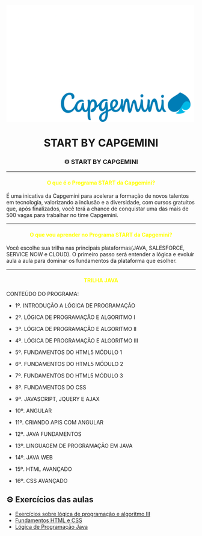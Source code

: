 <img align="center" width="500" src="https://github.com/Paulo-Ultra/Programa-Start-Capgemini/blob/main/logo.png" style="max-width:200%;">

<h1 align="center">
START BY CAPGEMINI
</h1>

<h3 align="center"> ⚙️
START BY CAPGEMINI

-------------------------------------------------------
</h3>

<h4 align="center" style="color:yellow">O que é o Programa START da Capgemini?</h4>
É uma inicativa da Capgemini para acelerar a formação de novos talentos em tecnologia, valorizando a inclusão e a diversidade, com cursos gratuitos que, após finalizados, você terá a chance de conquistar uma das mais de 500 vagas para trabalhar no time Capgemini.

---------------------------------------------------------------------------------
<h4 align="center" style="color:yellow">O que vou aprender no Programa START da Capgemini?</h4>
Você escolhe sua trilha nas principais plataformas(JAVA, SALESFORCE, SERVICE NOW e CLOUD). O primeiro passo será entender a lógica e evoluir aula a aula para dominar os fundamentos da plataforma que esolher.

-----------------------------------------------------------------
<h4 align="center" style="color:yellow">TRILHA JAVA</h4>
CONTEÚDO DO PROGRAMA:

- 1º. INTRODUÇÃO A LÓGICA DE PROGRAMAÇÃO

- 2º. LÓGICA DE PROGRAMAÇÃO E ALGORITMO I

- 3º. LÓGICA DE PROGRAMAÇÃO E ALGORITMO II

- 4º. LÓGICA DE PROGRAMAÇÃO E ALGORITMO III

- 5º. FUNDAMENTOS DO HTML5 MÓDULO 1

- 6º. FUNDAMENTOS DO HTML5 MÓDULO 2

- 7º. FUNDAMENTOS DO HTML5 MÓDULO 3

- 8º. FUNDAMENTOS DO CSS

- 9º. JAVASCRIPT, JQUERY E AJAX

- 10º. ANGULAR

- 11º. CRIANDO APIS COM ANGULAR

- 12º. JAVA FUNDAMENTOS

- 13º. LINGUAGEM DE PROGRAMAÇÃO EM JAVA

- 14º. JAVA WEB

- 15º. HTML AVANÇADO

- 16º. CSS AVANÇADO

## ⚙️ Exercícios das aulas

- [Exercícios sobre lógica de programação e algoritmo III](https://github.com/Paulo-Ultra/Programa-Start-Capgemini/tree/main/L%C3%B3gica%20de%20Programa%C3%A7%C3%A3o%20e%20Algoritmos%20III)
- [Fundamentos HTML e CSS](https://github.com/Paulo-Ultra/Programa-Start-Capgemini/tree/main/Fundamentos%20HTML%20Capgemini)
- [Lógica de Programação Java](https://github.com/Paulo-Ultra/Programa-Start-Capgemini/tree/main/Linguagem%20de%20Programa%C3%A7%C3%A3o%20Java)
